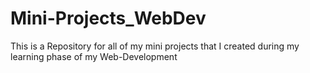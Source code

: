 # Mini-Projects_WebDev
This is a Repository for all of my mini projects that I created during my learning phase of my Web-Development
